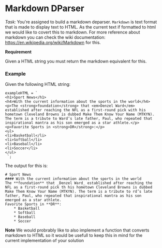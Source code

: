 # Markdown DParser

*Task:* You're assigned to build a markdown deparser. `Markdown` is text format that is made to display text to HTML. As the current text if formatted to html we would like to covert this to markdown. For more reference about markdown you can check the wiki documentation: https://en.wikipedia.org/wiki/Markdown for this.

__Requirement__ 

Given a HTML string you must return the markdown equivalent for this.


### Example

Given the following HTML string:
```
exampleHTML = `
<h1>Sport News</h1>
<h4>With the current information about the sports in the world</h4>
<p>The <strong>foundation</strong> that <em>Denzel Ward</em> established after reaching the NFL as a first-round pick with his hometown Cleveland Browns is dubbed Make Them Know Your Name (MTKYN). The term is a tribute to Ward’s late father, Paul, who repeated that inspirational mantra as his son emerged as a star athlete.</p>
<p>Favorite Sports in <strong>DR</strong>:</p>
<ul>
<li>Basketball</li>
<li>Softball</li>
<li>Baseball</li>
<li>Soccer</li>
</ul>
 `;
``` 

The output for this is:
```
# Sport News
#### With the current information about the sports in the world
The **foundation** that _Denzel Ward_ established after reaching the NFL as a first-round pick th his hometown Cleveland Browns is dubbed Make Them Know Your Name (MTKYN). The term is a tribute to rd’s late father, Paul, who repeated that inspirational mantra as his son emerged as a star athlete.
Favorite Sports in **DR**:
    * Basketball
    * Softball
    * Baseball
    * Soccer
```

__Note__
We would probrably like to also implement a function that converts markdown to HTML so it would be usefull to keep this in mind for the current implementation of your solution
